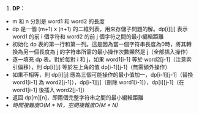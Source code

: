 1. **DP：**

- m 和 n 分別是 word1 和 word2 的長度
- dp 是一個 (m+1) x (n+1) 的二維列表，用來存儲子問題的解。dp[i][j] 表示 word1 的前 i 個字符和 word2 的前 j 個字符之間的最小編輯距離
- 初始化 dp 表的第一行和第一列。這是因為當一個字符串長度為0時，將其轉換為另一個長度為 j 的字符串所需的最小操作次數顯然是 j（全部插入操作）
- 逐一填充 dp 表。對於每對 i 和 j，如果 word1[i-1] 等於 word2[j-1]（注意索引偏移），則 dp[i][j] 等於左上角的值 dp[i-1][j-1]（無需額外操作）
- 如果不相等，則 dp[i][j] 應為三個可能操作的最小值加一，dp[i-1][j-1]（替換 word1[i-1] 為 word2[j-1]），dp[i-1][j]（刪除 word1[i-1]），dp[i][j-1]（在 word1[i-1] 後插入 word2[j-1]）
- 返回 dp[m][n]，即兩個完整字符串之間的最小編輯距離
- *時間複雜度O(M * N)，空間複雜度O(M * N)*